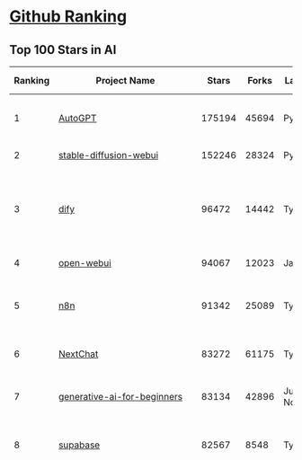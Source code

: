 [Github Ranking](../README.md)
==========

## Top 100 Stars in AI

| Ranking | Project Name | Stars | Forks | Language | Open Issues | Description | Last Commit |
| ------- | ------------ | ----- | ----- | -------- | ----------- | ----------- | ----------- |
| 1 | [AutoGPT](https://github.com/Significant-Gravitas/AutoGPT) | 175194 | 45694 | Python | 144 | AutoGPT is the vision of accessible AI for everyone, to use and to build on. Our mission is to provide the tools, so that you can focus on what matters. | 2025-05-10T23:22:01Z |
| 2 | [stable-diffusion-webui](https://github.com/AUTOMATIC1111/stable-diffusion-webui) | 152246 | 28324 | Python | 2336 | Stable Diffusion web UI | 2025-05-03T06:17:03Z |
| 3 | [dify](https://github.com/langgenius/dify) | 96472 | 14442 | TypeScript | 588 | Dify is an open-source LLM app development platform. Dify's intuitive interface combines AI workflow, RAG pipeline, agent capabilities, model management, observability features and more, letting you quickly go from prototype to production. | 2025-05-10T12:01:32Z |
| 4 | [open-webui](https://github.com/open-webui/open-webui) | 94067 | 12023 | JavaScript | 154 | User-friendly AI Interface (Supports Ollama, OpenAI API, ...) | 2025-05-10T19:05:02Z |
| 5 | [n8n](https://github.com/n8n-io/n8n) | 91342 | 25089 | TypeScript | 436 | Fair-code workflow automation platform with native AI capabilities. Combine visual building with custom code, self-host or cloud, 400+ integrations. | 2025-05-10T21:17:43Z |
| 6 | [NextChat](https://github.com/ChatGPTNextWeb/NextChat) | 83272 | 61175 | TypeScript | 629 | ✨ Light and Fast AI Assistant. Support: Web \| iOS \| MacOS \| Android \|  Linux \| Windows | 2025-04-19T08:00:42Z |
| 7 | [generative-ai-for-beginners](https://github.com/microsoft/generative-ai-for-beginners) | 83134 | 42896 | Jupyter Notebook | 3 | 21 Lessons, Get Started Building with Generative AI  🔗 https://microsoft.github.io/generative-ai-for-beginners/ | 2025-05-08T09:55:56Z |
| 8 | [supabase](https://github.com/supabase/supabase) | 82567 | 8548 | TypeScript | 248 | The open source Firebase alternative. Supabase gives you a dedicated Postgres database to build your web, mobile, and AI applications. | 2025-05-10T11:38:22Z |
| 9 | [funNLP](https://github.com/fighting41love/funNLP) | 73131 | 14845 | Python | 33 | 中英文敏感词、语言检测、中外手机/电话归属地/运营商查询、名字推断性别、手机号抽取、身份证抽取、邮箱抽取、中日文人名库、中文缩写库、拆字词典、词汇情感值、停用词、反动词表、暴恐词表、繁简体转换、英文模拟中文发音、汪峰歌词生成器、职业名称词库、同义词库、反义词库、否定词库、汽车品牌词库、汽车零件词库、连续英文切割、各种中文词向量、公司名字大全、古诗词库、IT词库、财经词库、成语词库、地名词库、历史名人词库、诗词词库、医学词库、饮食词库、法律词库、汽车词库、动物词库、中文聊天语料、中文谣言数据、百度中文问答数据集、句子相似度匹配算法集合、bert资源、文本生成&摘要相关工具、cocoNLP信息抽取工具、国内电话号码正则匹配、清华大学XLORE:中英文跨语言百科知识图谱、清华大学人工智能技术系列报告、自然语言生成、NLU太难了系列、自动对联数据及机器人、用户名黑名单列表、罪名法务名词及分类模型、微信公众号语料、cs224n深度学习自然语言处理课程、中文手写汉字识别、中文自然语言处理 语料/数据集、变量命名神器、分词语料库+代码、任务型对话英文数据集、ASR 语音数据集 + 基于深度学习的中文语音识别系统、笑声检测器、Microsoft多语言数字/单位/如日期时间识别包、中华新华字典数据库及api(包括常用歇后语、成语、词语和汉字)、文档图谱自动生成、SpaCy 中文模型、Common Voice语音识别数据集新版、神经网络关系抽取、基于bert的命名实体识别、关键词(Keyphrase)抽取包pke、基于医疗领域知识图谱的问答系统、基于依存句法与语义角色标注的事件三元组抽取、依存句法分析4万句高质量标注数据、cnocr：用来做中文OCR的Python3包、中文人物关系知识图谱项目、中文nlp竞赛项目及代码汇总、中文字符数据、speech-aligner: 从“人声语音”及其“语言文本”产生音素级别时间对齐标注的工具、AmpliGraph: 知识图谱表示学习(Python)库：知识图谱概念链接预测、Scattertext 文本可视化(python)、语言/知识表示工具：BERT & ERNIE、中文对比英文自然语言处理NLP的区别综述、Synonyms中文近义词工具包、HarvestText领域自适应文本挖掘工具（新词发现-情感分析-实体链接等）、word2word：(Python)方便易用的多语言词-词对集：62种语言/3,564个多语言对、语音识别语料生成工具：从具有音频/字幕的在线视频创建自动语音识别(ASR)语料库、构建医疗实体识别的模型（包含词典和语料标注）、单文档非监督的关键词抽取、Kashgari中使用gpt-2语言模型、开源的金融投资数据提取工具、文本自动摘要库TextTeaser: 仅支持英文、人民日报语料处理工具集、一些关于自然语言的基本模型、基于14W歌曲知识库的问答尝试--功能包括歌词接龙and已知歌词找歌曲以及歌曲歌手歌词三角关系的问答、基于Siamese bilstm模型的相似句子判定模型并提供训练数据集和测试数据集、用Transformer编解码模型实现的根据Hacker News文章标题自动生成评论、用BERT进行序列标记和文本分类的模板代码、LitBank：NLP数据集——支持自然语言处理和计算人文学科任务的100部带标记英文小说语料、百度开源的基准信息抽取系统、虚假新闻数据集、Facebook: LAMA语言模型分析，提供Transformer-XL/BERT/ELMo/GPT预训练语言模型的统一访问接口、CommonsenseQA：面向常识的英文QA挑战、中文知识图谱资料、数据及工具、各大公司内部里大牛分享的技术文档 PDF 或者 PPT、自然语言生成SQL语句（英文）、中文NLP数据增强（EDA）工具、英文NLP数据增强工具 、基于医药知识图谱的智能问答系统、京东商品知识图谱、基于mongodb存储的军事领域知识图谱问答项目、基于远监督的中文关系抽取、语音情感分析、中文ULMFiT-情感分析-文本分类-语料及模型、一个拍照做题程序、世界各国大规模人名库、一个利用有趣中文语料库 qingyun 训练出来的中文聊天机器人、中文聊天机器人seqGAN、省市区镇行政区划数据带拼音标注、教育行业新闻语料库包含自动文摘功能、开放了对话机器人-知识图谱-语义理解-自然语言处理工具及数据、中文知识图谱：基于百度百科中文页面-抽取三元组信息-构建中文知识图谱、masr: 中文语音识别-提供预训练模型-高识别率、Python音频数据增广库、中文全词覆盖BERT及两份阅读理解数据、ConvLab：开源多域端到端对话系统平台、中文自然语言处理数据集、基于最新版本rasa搭建的对话系统、基于TensorFlow和BERT的管道式实体及关系抽取、一个小型的证券知识图谱/知识库、复盘所有NLP比赛的TOP方案、OpenCLaP：多领域开源中文预训练语言模型仓库、UER：基于不同语料+编码器+目标任务的中文预训练模型仓库、中文自然语言处理向量合集、基于金融-司法领域(兼有闲聊性质)的聊天机器人、g2pC：基于上下文的汉语读音自动标记模块、Zincbase 知识图谱构建工具包、诗歌质量评价/细粒度情感诗歌语料库、快速转化「中文数字」和「阿拉伯数字」、百度知道问答语料库、基于知识图谱的问答系统、jieba_fast 加速版的jieba、正则表达式教程、中文阅读理解数据集、基于BERT等最新语言模型的抽取式摘要提取、Python利用深度学习进行文本摘要的综合指南、知识图谱深度学习相关资料整理、维基大规模平行文本语料、StanfordNLP 0.2.0：纯Python版自然语言处理包、NeuralNLP-NeuralClassifier：腾讯开源深度学习文本分类工具、端到端的封闭域对话系统、中文命名实体识别：NeuroNER vs. BertNER、新闻事件线索抽取、2019年百度的三元组抽取比赛：“科学空间队”源码、基于依存句法的开放域文本知识三元组抽取和知识库构建、中文的GPT2训练代码、ML-NLP - 机器学习(Machine Learning)NLP面试中常考到的知识点和代码实现、nlp4han:中文自然语言处理工具集(断句/分词/词性标注/组块/句法分析/语义分析/NER/N元语法/HMM/代词消解/情感分析/拼写检查、XLM：Facebook的跨语言预训练语言模型、用基于BERT的微调和特征提取方法来进行知识图谱百度百科人物词条属性抽取、中文自然语言处理相关的开放任务-数据集-当前最佳结果、CoupletAI - 基于CNN+Bi-LSTM+Attention 的自动对对联系统、抽象知识图谱、MiningZhiDaoQACorpus - 580万百度知道问答数据挖掘项目、brat rapid annotation tool: 序列标注工具、大规模中文知识图谱数据：1.4亿实体、数据增强在机器翻译及其他nlp任务中的应用及效果、allennlp阅读理解:支持多种数据和模型、PDF表格数据提取工具 、 Graphbrain：AI开源软件库和科研工具，目的是促进自动意义提取和文本理解以及知识的探索和推断、简历自动筛选系统、基于命名实体识别的简历自动摘要、中文语言理解测评基准，包括代表性的数据集&基准模型&语料库&排行榜、树洞 OCR 文字识别 、从包含表格的扫描图片中识别表格和文字、语声迁移、Python口语自然语言处理工具集(英文)、 similarity：相似度计算工具包，java编写、海量中文预训练ALBERT模型 、Transformers 2.0 、基于大规模音频数据集Audioset的音频增强 、Poplar：网页版自然语言标注工具、图片文字去除，可用于漫画翻译 、186种语言的数字叫法库、Amazon发布基于知识的人-人开放领域对话数据集 、中文文本纠错模块代码、繁简体转换 、 Python实现的多种文本可读性评价指标、类似于人名/地名/组织机构名的命名体识别数据集 、东南大学《知识图谱》研究生课程(资料)、. 英文拼写检查库 、 wwsearch是企业微信后台自研的全文检索引擎、CHAMELEON：深度学习新闻推荐系统元架构 、 8篇论文梳理BERT相关模型进展与反思、DocSearch：免费文档搜索引擎、 LIDA：轻量交互式对话标注工具 、aili - the fastest in-memory index in the East 东半球最快并发索引 、知识图谱车音工作项目、自然语言生成资源大全 、中日韩分词库mecab的Python接口库、中文文本摘要/关键词提取、汉字字符特征提取器 (featurizer)，提取汉字的特征（发音特征、字形特征）用做深度学习的特征、中文生成任务基准测评 、中文缩写数据集、中文任务基准测评 - 代表性的数据集-基准(预训练)模型-语料库-baseline-工具包-排行榜、PySS3：面向可解释AI的SS3文本分类器机器可视化工具 、中文NLP数据集列表、COPE - 格律诗编辑程序、doccano：基于网页的开源协同多语言文本标注工具 、PreNLP：自然语言预处理库、简单的简历解析器，用来从简历中提取关键信息、用于中文闲聊的GPT2模型：GPT2-chitchat、基于检索聊天机器人多轮响应选择相关资源列表(Leaderboards、Datasets、Papers)、(Colab)抽象文本摘要实现集锦(教程 、词语拼音数据、高效模糊搜索工具、NLP数据增广资源集、微软对话机器人框架 、 GitHub Typo Corpus：大规模GitHub多语言拼写错误/语法错误数据集、TextCluster：短文本聚类预处理模块 Short text cluster、面向语音识别的中文文本规范化、BLINK：最先进的实体链接库、BertPunc：基于BERT的最先进标点修复模型、Tokenizer：快速、可定制的文本词条化库、中文语言理解测评基准，包括代表性的数据集、基准(预训练)模型、语料库、排行榜、spaCy 医学文本挖掘与信息提取 、 NLP任务示例项目代码集、 python拼写检查库、chatbot-list - 行业内关于智能客服、聊天机器人的应用和架构、算法分享和介绍、语音质量评价指标(MOSNet, BSSEval, STOI, PESQ, SRMR)、 用138GB语料训练的法文RoBERTa预训练语言模型 、BERT-NER-Pytorch：三种不同模式的BERT中文NER实验、无道词典 - 有道词典的命令行版本，支持英汉互查和在线查询、2019年NLP亮点回顾、 Chinese medical dialogue data 中文医疗对话数据集 、最好的汉字数字(中文数字)-阿拉伯数字转换工具、 基于百科知识库的中文词语多词义/义项获取与特定句子词语语义消歧、awesome-nlp-sentiment-analysis - 情感分析、情绪原因识别、评价对象和评价词抽取、LineFlow：面向所有深度学习框架的NLP数据高效加载器、中文医学NLP公开资源整理 、MedQuAD：(英文)医学问答数据集、将自然语言数字串解析转换为整数和浮点数、Transfer Learning in Natural Language Processing (NLP) 、面向语音识别的中文/英文发音辞典、Tokenizers：注重性能与多功能性的最先进分词器、CLUENER 细粒度命名实体识别 Fine Grained Named Entity Recognition、 基于BERT的中文命名实体识别、中文谣言数据库、NLP数据集/基准任务大列表、nlp相关的一些论文及代码, 包括主题模型、词向量(Word Embedding)、命名实体识别(NER)、文本分类(Text Classificatin)、文本生成(Text Generation)、文本相似性(Text Similarity)计算等，涉及到各种与nlp相关的算法，基于keras和tensorflow 、Python文本挖掘/NLP实战示例、 Blackstone：面向非结构化法律文本的spaCy pipeline和NLP模型通过同义词替换实现文本“变脸” 、中文 预训练 ELECTREA 模型: 基于对抗学习 pretrain Chinese Model 、albert-chinese-ner - 用预训练语言模型ALBERT做中文NER 、基于GPT2的特定主题文本生成/文本增广、开源预训练语言模型合集、多语言句向量包、编码、标记和实现：一种可控高效的文本生成方法、 英文脏话大列表 、attnvis：GPT2、BERT等transformer语言模型注意力交互可视化、CoVoST：Facebook发布的多语种语音-文本翻译语料库，包括11种语言(法语、德语、荷兰语、俄语、西班牙语、意大利语、土耳其语、波斯语、瑞典语、蒙古语和中文)的语音、文字转录及英文译文、Jiagu自然语言处理工具 - 以BiLSTM等模型为基础，提供知识图谱关系抽取 中文分词 词性标注 命名实体识别 情感分析 新词发现 关键词 文本摘要 文本聚类等功能、用unet实现对文档表格的自动检测，表格重建、NLP事件提取文献资源列表 、 金融领域自然语言处理研究资源大列表、CLUEDatasetSearch - 中英文NLP数据集：搜索所有中文NLP数据集，附常用英文NLP数据集 、medical_NER - 中文医学知识图谱命名实体识别 、(哈佛)讲因果推理的免费书、知识图谱相关学习资料/数据集/工具资源大列表、Forte：灵活强大的自然语言处理pipeline工具集 、Python字符串相似性算法库、PyLaia：面向手写文档分析的深度学习工具包、TextFooler：针对文本分类/推理的对抗文本生成模块、Haystack：灵活、强大的可扩展问答(QA)框架、中文关键短语抽取工具 | 2024-05-10T07:38:24Z |
| 10 | [Deep-Live-Cam](https://github.com/hacksider/Deep-Live-Cam) | 65971 | 9175 | Python | 67 | real time face swap and one-click video deepfake with only a single image | 2025-05-10T22:28:53Z |
| 11 | [AppFlowy](https://github.com/AppFlowy-IO/AppFlowy) | 62771 | 4230 | Dart | 959 | Bring projects, wikis, and teams together with AI. AppFlowy is the AI collaborative workspace where you achieve more without losing control of your data. The leading open source Notion alternative. | 2025-05-10T14:14:44Z |
| 12 | [lobe-chat](https://github.com/lobehub/lobe-chat) | 60321 | 12703 | TypeScript | 737 | 🤯 Lobe Chat - an open-source, modern-design AI chat framework. Supports Multi AI Providers( OpenAI / Claude 3 / Gemini / Ollama / DeepSeek / Qwen), Knowledge Base (file upload / knowledge management / RAG ), Multi-Modals (Plugins/Artifacts) and Thinking. One-click FREE deployment of your private ChatGPT/ Claude / DeepSeek application. | 2025-05-11T03:46:49Z |
| 13 | [langflow](https://github.com/langflow-ai/langflow) | 60148 | 6305 | Python | 421 | Langflow is a powerful tool for building and deploying AI-powered agents and workflows. | 2025-05-10T19:25:51Z |
| 14 | [browser-use](https://github.com/browser-use/browser-use) | 59658 | 6544 | Python | 382 | 🌐 Make websites accessible for AI agents. Automate tasks online with ease. | 2025-05-10T01:22:32Z |
| 15 | [MetaGPT](https://github.com/FoundationAgents/MetaGPT) | 55456 | 6595 | Python | 60 | 🌟 The Multi-Agent Framework: First AI Software Company, Towards Natural Language Programming | 2025-03-31T07:17:13Z |
| 16 | [gpt-engineer](https://github.com/AntonOsika/gpt-engineer) | 54101 | 7105 | Python | 24 | CLI platform to experiment with codegen. Precursor to: https://lovable.dev | 2024-11-17T22:47:32Z |
| 17 | [ChatGPT](https://github.com/lencx/ChatGPT) | 53748 | 6085 | Rust | 799 | 🔮 ChatGPT Desktop Application (Mac, Windows and Linux) | 2024-08-29T17:58:11Z |
| 18 | [meilisearch](https://github.com/meilisearch/meilisearch) | 51158 | 2038 | Rust | 185 | A lightning-fast search engine API bringing AI-powered hybrid search to your sites and applications. | 2025-05-08T18:08:34Z |
| 19 | [LLaMA-Factory](https://github.com/hiyouga/LLaMA-Factory) | 48591 | 5909 | Python | 438 | Unified Efficient Fine-Tuning of 100+ LLMs & VLMs (ACL 2024) | 2025-05-09T13:16:52Z |
| 20 | [LLMs-from-scratch](https://github.com/rasbt/LLMs-from-scratch) | 48438 | 6934 | Jupyter Notebook | 1 | Implement a ChatGPT-like LLM in PyTorch from scratch, step by step | 2025-04-20T02:16:18Z |
| 21 | [awesome-mcp-servers](https://github.com/punkpeye/awesome-mcp-servers) | 47552 | 3505 | None | 16 | A collection of MCP servers. | 2025-05-08T23:33:52Z |
| 22 | [autogen](https://github.com/microsoft/autogen) | 44284 | 6675 | Python | 503 | A programming framework for agentic AI 🤖 PyPi: autogen-agentchat Discord: https://aka.ms/autogen-discord Office Hour: https://aka.ms/autogen-officehour | 2025-05-10T16:12:04Z |
| 23 | [anything-llm](https://github.com/Mintplex-Labs/anything-llm) | 43896 | 4291 | JavaScript | 240 | The all-in-one Desktop & Docker AI application with built-in RAG, AI agents, No-code agent builder, MCP compatibility,  and more. | 2025-05-10T04:26:10Z |
| 24 | [crawl4ai](https://github.com/unclecode/crawl4ai) | 42744 | 3932 | Python | 115 | 🚀🤖 Crawl4AI: Open-source LLM Friendly Web Crawler & Scraper. Don't be shy, join here: https://discord.gg/jP8KfhDhyN | 2025-05-08T12:09:41Z |
| 25 | [JeecgBoot](https://github.com/jeecgboot/JeecgBoot) | 42642 | 15324 | Java | 41 | 🔥一款基于AIGC和低代码引擎的AI低代码平台，旨在帮助企业快速实现低代码开发和构建、部署个性化的 AI 应用。 前后端分离 SpringBoot，SpringCloud，Ant Design&Vue3，Mybatis，Shiro！强大的代码生成器让前后端代码一键生成，无需写任何代码! 成套AI大模型功能: AI模型管理、AI应用、知识库、AI流程编排、AI对话助手等； | 2025-05-11T02:53:10Z |
| 26 | [system-prompts-and-models-of-ai-tools](https://github.com/x1xhlol/system-prompts-and-models-of-ai-tools) | 41491 | 12470 | None | 12 | FULL v0, Cursor, Manus, Same.dev, Lovable, Devin, Replit Agent, Windsurf Agent & VSCode Agent (And other Open Sourced) System Prompts, Tools & AI Models. | 2025-04-30T14:43:09Z |
| 27 | [OpenBB](https://github.com/OpenBB-finance/OpenBB) | 41308 | 3690 | Python | 40 | Investment Research for Everyone, Everywhere. | 2025-05-08T16:45:14Z |
| 28 | [ColossalAI](https://github.com/hpcaitech/ColossalAI) | 40870 | 4505 | Python | 427 | Making large AI models cheaper, faster and more accessible | 2025-05-08T06:10:21Z |
| 29 | [kong](https://github.com/Kong/kong) | 40790 | 4915 | Lua | 69 | 🦍 The Cloud-Native API Gateway and AI Gateway. | 2025-05-09T16:06:54Z |
| 30 | [ailearning](https://github.com/apachecn/ailearning) | 40748 | 11550 | Python | 2 | AiLearning：数据分析+机器学习实战+线性代数+PyTorch+NLTK+TF2 | 2024-11-12T16:21:55Z |
| 31 | [ClickHouse](https://github.com/ClickHouse/ClickHouse) | 40576 | 7287 | C++ | 4084 | ClickHouse® is a real-time analytics database management system | 2025-05-11T00:57:06Z |
| 32 | [airflow](https://github.com/apache/airflow) | 39999 | 15000 | Python | 1099 | Apache Airflow - A platform to programmatically author, schedule, and monitor workflows | 2025-05-11T03:13:13Z |
| 33 | [firecrawl](https://github.com/mendableai/firecrawl) | 37908 | 3446 | TypeScript | 163 | 🔥 Turn entire websites into LLM-ready markdown or structured data. Scrape, crawl and extract with a single API. | 2025-05-09T21:32:11Z |
| 34 | [quivr](https://github.com/QuivrHQ/quivr) | 37808 | 3634 | Python | 5 | Opiniated RAG for integrating GenAI in your apps 🧠   Focus on your product rather than the RAG. Easy integration in existing products with customisation!  Any LLM: GPT4, Groq, Llama. Any Vectorstore: PGVector, Faiss. Any Files. Anyway you want.  | 2025-05-05T13:47:37Z |
| 35 | [GitHubDaily](https://github.com/GitHubDaily/GitHubDaily) | 37731 | 3947 | None | 345 | 坚持分享 GitHub 上高质量、有趣实用的开源技术教程、开发者工具、编程网站、技术资讯。A list cool, interesting projects of GitHub. | 2025-03-20T08:54:47Z |
| 36 | [AI-For-Beginners](https://github.com/microsoft/AI-For-Beginners) | 37424 | 6898 | Jupyter Notebook | 23 | 12 Weeks, 24 Lessons, AI for All! | 2025-04-29T16:09:57Z |
| 37 | [Open-Assistant](https://github.com/LAION-AI/Open-Assistant) | 37346 | 3267 | Python | 227 | OpenAssistant is a chat-based assistant that understands tasks, can interact with third-party systems, and retrieve information dynamically to do so. | 2024-08-17T01:55:35Z |
| 38 | [photoprism](https://github.com/photoprism/photoprism) | 37286 | 2065 | Go | 421 | AI-Powered Photos App for the Decentralized Web 🌈💎✨ | 2025-05-10T10:05:52Z |
| 39 | [ray](https://github.com/ray-project/ray) | 36962 | 6272 | Python | 3775 | Ray is an AI compute engine. Ray consists of a core distributed runtime and a set of AI Libraries for accelerating ML workloads. | 2025-05-10T19:12:10Z |
| 40 | [upscayl](https://github.com/upscayl/upscayl) | 36791 | 1695 | TypeScript | 66 | 🆙 Upscayl - #1 Free and Open Source AI Image Upscaler for Linux, MacOS and Windows. | 2025-04-25T13:23:15Z |
| 41 | [chatgpt-on-wechat](https://github.com/zhayujie/chatgpt-on-wechat) | 36686 | 9179 | Python | 290 | 基于大模型搭建的聊天机器人，同时支持 微信公众号、企业微信应用、飞书、钉钉 等接入，可选择GPT4.1/GPT-4o/GPT-o1/ DeepSeek/Claude/文心一言/讯飞星火/通义千问/ Gemini/GLM-4/Kimi/LinkAI，能处理文本、语音和图片，访问操作系统和互联网，支持基于自有知识库进行定制企业智能客服。 | 2025-04-20T09:22:54Z |
| 42 | [MockingBird](https://github.com/babysor/MockingBird) | 36230 | 5259 | Python | 475 | 🚀AI拟声: 5秒内克隆您的声音并生成任意语音内容 Clone a voice in 5 seconds to generate arbitrary speech in real-time | 2024-11-15T05:00:29Z |
| 43 | [google-research](https://github.com/google-research/google-research) | 35509 | 8081 | Jupyter Notebook | 960 | Google Research | 2025-05-07T22:32:46Z |
| 44 | [chatbox](https://github.com/chatboxai/chatbox) | 34686 | 3311 | TypeScript | 678 | User-friendly Desktop Client App for AI Models/LLMs (GPT, Claude, Gemini, Ollama...) | 2025-04-27T14:53:01Z |
| 45 | [gold-miner](https://github.com/xitu/gold-miner) | 34085 | 5044 | None | 5 | 🥇掘金翻译计划，可能是世界最大最好的英译中技术社区，最懂读者和译者的翻译平台： | 2024-04-17T09:44:37Z |
| 46 | [AgentGPT](https://github.com/reworkd/AgentGPT) | 34027 | 9406 | TypeScript | 127 | 🤖 Assemble, configure, and deploy autonomous AI Agents in your browser. | 2025-04-29T01:19:32Z |
| 47 | [aider](https://github.com/Aider-AI/aider) | 32758 | 2972 | Python | 789 | aider is AI pair programming in your terminal | 2025-05-11T00:13:38Z |
| 48 | [gpt-pilot](https://github.com/Pythagora-io/gpt-pilot) | 32672 | 3315 | Python | 234 | The first real AI developer | 2025-03-04T06:26:32Z |
| 49 | [LocalAI](https://github.com/mudler/LocalAI) | 32500 | 2475 | Go | 439 | :robot: The free, Open Source alternative to OpenAI, Claude and others. Self-hosted and local-first. Drop-in replacement for OpenAI,  running on consumer-grade hardware. No GPU required. Runs gguf, transformers, diffusers and many more models architectures. Features: Generate Text, Audio, Video, Images, Voice Cloning, Distributed, P2P inference | 2025-05-10T20:24:04Z |
| 50 | [awesome-llm-apps](https://github.com/Shubhamsaboo/awesome-llm-apps) | 31575 | 3544 | Python | 7 | Collection of awesome LLM apps with AI Agents and RAG using OpenAI, Anthropic, Gemini and opensource models. | 2025-05-05T21:44:34Z |
| 51 | [spaCy](https://github.com/explosion/spaCy) | 31534 | 4504 | Python | 173 | 💫 Industrial-strength Natural Language Processing (NLP) in Python | 2025-04-11T18:56:53Z |
| 52 | [fairseq](https://github.com/facebookresearch/fairseq) | 31412 | 6515 | Python | 1174 | Facebook AI Research Sequence-to-Sequence Toolkit written in Python. | 2025-01-09T16:43:36Z |
| 53 | [crewAI](https://github.com/crewAIInc/crewAI) | 31361 | 4197 | Python | 71 | Framework for orchestrating role-playing, autonomous AI agents. By fostering collaborative intelligence, CrewAI empowers agents to work together seamlessly, tackling complex tasks. | 2025-05-11T02:48:11Z |
| 54 | [chatbot-ui](https://github.com/mckaywrigley/chatbot-ui) | 31192 | 8824 | TypeScript | 167 | AI chat for any model. | 2024-08-03T00:38:07Z |
| 55 | [tabby](https://github.com/TabbyML/tabby) | 31076 | 1462 | Rust | 180 | Self-hosted AI coding assistant | 2025-05-09T20:03:37Z |
| 56 | [fabric](https://github.com/danielmiessler/fabric) | 31033 | 3209 | Go | 200 | fabric is an open-source framework for augmenting humans using AI. It provides a modular framework for solving specific problems using a crowdsourced set of AI prompts that can be used anywhere. | 2025-05-10T07:42:12Z |
| 57 | [ruoyi-vue-pro](https://github.com/YunaiV/ruoyi-vue-pro) | 30862 | 6634 | Java | 16 | 🔥 官方推荐 🔥 RuoYi-Vue 全新 Pro 版本，优化重构所有功能。基于 Spring Boot + MyBatis Plus + Vue & Element 实现的后台管理系统 + 微信小程序，支持 RBAC 动态权限、数据权限、SaaS 多租户、Flowable 工作流、三方登录、支付、短信、商城、CRM、ERP、AI 大模型等功能。你的 ⭐️ Star ⭐️，是作者生发的动力！ | 2025-05-06T12:58:16Z |
| 58 | [netron](https://github.com/lutzroeder/netron) | 30161 | 2901 | JavaScript | 19 | Visualizer for neural network, deep learning and machine learning models | 2025-05-10T16:15:19Z |
| 59 | [khoj](https://github.com/khoj-ai/khoj) | 29995 | 1673 | Python | 68 | Your AI second brain. Self-hostable. Get answers from the web or your docs. Build custom agents, schedule automations, do deep research. Turn any online or local LLM into your personal, autonomous AI (gpt, claude, gemini, llama, qwen, mistral). Get started - free. | 2025-05-10T09:32:25Z |
| 60 | [AI-Expert-Roadmap](https://github.com/AMAI-GmbH/AI-Expert-Roadmap) | 29834 | 2527 | JavaScript | 19 | Roadmap to becoming an Artificial Intelligence Expert in 2022 | 2023-12-31T02:20:16Z |
| 61 | [cursor](https://github.com/getcursor/cursor) | 29782 | 1878 | None | 1677 | The AI Code Editor | 2024-10-13T19:23:26Z |
| 62 | [roop](https://github.com/s0md3v/roop) | 29762 | 6741 | Python | 0 | one-click face swap | 2024-08-19T12:57:17Z |
| 63 | [Mr.-Ranedeer-AI-Tutor](https://github.com/JushBJJ/Mr.-Ranedeer-AI-Tutor) | 29517 | 3370 | None | 13 | A GPT-4 AI Tutor Prompt for customizable personalized learning experiences. | 2024-03-25T13:06:55Z |
| 64 | [pytorch-lightning](https://github.com/Lightning-AI/pytorch-lightning) | 29438 | 3494 | Python | 935 | Pretrain, finetune ANY AI model of ANY size on multiple GPUs, TPUs with zero code changes. | 2025-05-08T14:17:28Z |
| 65 | [docling](https://github.com/docling-project/docling) | 29253 | 1839 | Python | 341 | Get your documents ready for gen AI | 2025-05-09T13:16:50Z |
| 66 | [mem0](https://github.com/mem0ai/mem0) | 28954 | 2782 | Python | 259 | Memory for AI Agents; SOTA in AI Agent Memory, beating OpenAI Memory in accuracy by 26% - https://mem0.ai/research | 2025-05-10T22:18:51Z |
| 67 | [MoneyPrinterTurbo](https://github.com/harry0703/MoneyPrinterTurbo) | 28920 | 4229 | Python | 115 | 利用AI大模型，一键生成高清短视频 Generate short videos with one click using AI LLM. | 2025-05-10T09:22:30Z |
| 68 | [Jobs_Applier_AI_Agent_AIHawk](https://github.com/feder-cr/Jobs_Applier_AI_Agent_AIHawk) | 28095 | 4209 | Python | 40 | AIHawk aims to easy job hunt process by automating the job application process. Utilizing artificial intelligence, it enables users to apply for multiple jobs in a tailored way. | 2025-05-03T19:46:29Z |
| 69 | [exo](https://github.com/exo-explore/exo) | 28035 | 1753 | Python | 336 | Run your own AI cluster at home with everyday devices 📱💻 🖥️⌚ | 2025-03-21T22:23:32Z |
| 70 | [mindsdb](https://github.com/mindsdb/mindsdb) | 27919 | 4959 | Python | 68 | AI's query engine - Platform for building AI that can learn and answer questions over large scale federated data. | 2025-05-09T20:15:03Z |
| 71 | [ai-hedge-fund](https://github.com/virattt/ai-hedge-fund) | 27132 | 4681 | Python | 69 | An AI Hedge Fund Team | 2025-05-10T15:53:00Z |
| 72 | [so-vits-svc](https://github.com/svc-develop-team/so-vits-svc) | 27039 | 4982 | Python | 21 | SoftVC VITS Singing Voice Conversion | 2023-11-11T13:11:31Z |
| 73 | [agno](https://github.com/agno-agi/agno) | 26458 | 3351 | Python | 78 | Agno is a lightweight library for building Agents with memory, knowledge, tools and reasoning. | 2025-05-10T22:33:56Z |
| 74 | [continue](https://github.com/continuedev/continue) | 26135 | 2741 | TypeScript | 803 | ⏩ Create, share, and use custom AI code assistants with our open-source IDE extensions and hub of models, rules, prompts, docs, and other building blocks | 2025-05-11T02:33:29Z |
| 75 | [generative-models](https://github.com/Stability-AI/generative-models) | 25827 | 2868 | Python | 263 | Generative Models by Stability AI | 2025-04-04T03:32:07Z |
| 76 | [Folo](https://github.com/RSSNext/Folo) | 25733 | 1100 | TypeScript | 141 | 🧡 Follow everything in one place | 2025-05-09T16:13:39Z |
| 77 | [nx](https://github.com/nrwl/nx) | 25614 | 2516 | TypeScript | 619 | Build system, optimized for monorepos, with AI-powered architectural awareness and advanced CI capabilities. | 2025-05-10T15:14:44Z |
| 78 | [LibreChat](https://github.com/danny-avila/LibreChat) | 25407 | 4372 | TypeScript | 142 | Enhanced ChatGPT Clone: Features Agents, DeepSeek, Anthropic, AWS, OpenAI, Assistants API, Azure, Groq, o1, GPT-4o, Mistral, OpenRouter, Vertex AI, Gemini, Artifacts, AI model switching, message search, Code Interpreter, langchain, DALL-E-3, OpenAPI Actions, Functions, Secure Multi-User Auth, Presets, open-source for self-hosting. Active project. | 2025-05-10T13:02:04Z |
| 79 | [composio](https://github.com/ComposioHQ/composio) | 25234 | 4420 | Python | 41 | Composio equip's your AI agents & LLMs with 100+ high-quality integrations via function calling | 2025-05-09T20:33:35Z |
| 80 | [InvokeAI](https://github.com/invoke-ai/InvokeAI) | 25060 | 2546 | TypeScript | 701 | Invoke is a leading creative engine for Stable Diffusion models, empowering professionals, artists, and enthusiasts to generate and create visual media using the latest AI-driven technologies. The solution offers an industry leading WebUI, and serves as the foundation for multiple commercial products. | 2025-05-08T19:55:41Z |
| 81 | [Genesis](https://github.com/Genesis-Embodied-AI/Genesis) | 24965 | 2217 | Python | 150 | A generative world for general-purpose robotics & embodied AI learning. | 2025-05-08T20:26:38Z |
| 82 | [cursor-free-vip](https://github.com/yeongpin/cursor-free-vip) | 24823 | 3098 | Python | 332 | [Support 0.49.x]（Reset Cursor AI MachineID & Bypass Higher Token Limit） Cursor Ai ，自动重置机器ID ， 免费升级使用Pro功能: You've reached your trial request limit. / Too many free trial accounts used on this machine. Please upgrade to pro. We have this limit in place to prevent abuse. Please let us know if you believe this is a mistake. | 2025-05-06T05:34:07Z |
| 83 | [semantic-kernel](https://github.com/microsoft/semantic-kernel) | 24369 | 3802 | C# | 419 | Integrate cutting-edge LLM technology quickly and easily into your apps | 2025-05-10T07:31:13Z |
| 84 | [kratos](https://github.com/go-kratos/kratos) | 24276 | 4084 | Go | 13 | Your ultimate Go microservices framework for the cloud-native era. | 2025-04-29T07:46:20Z |
| 85 | [modular](https://github.com/modular/modular) | 24008 | 2611 | Mojo | 670 | The Modular Platform (includes MAX & Mojo) | 2025-05-10T22:29:07Z |
| 86 | [FastGPT](https://github.com/labring/FastGPT) | 23994 | 6200 | TypeScript | 517 | FastGPT is a knowledge-based platform built on the LLMs, offers a comprehensive suite of out-of-the-box capabilities such as data processing, RAG retrieval, and visual AI workflow orchestration, letting you easily develop and deploy complex question-answering systems without the need for extensive setup or configuration. | 2025-05-09T09:34:08Z |
| 87 | [llm-app](https://github.com/pathwaycom/llm-app) | 23948 | 413 | Jupyter Notebook | 5 | Ready-to-run cloud templates for RAG, AI pipelines, and enterprise search with live data. 🐳Docker-friendly.⚡Always in sync with Sharepoint, Google Drive, S3, Kafka, PostgreSQL, real-time data APIs, and more. | 2025-05-07T15:59:40Z |
| 88 | [qdrant](https://github.com/qdrant/qdrant) | 23438 | 1612 | Rust | 330 | Qdrant - High-performance, massive-scale Vector Database and Vector Search Engine for the next generation of AI. Also available in the cloud https://cloud.qdrant.io/ | 2025-05-09T21:48:53Z |
| 89 | [Warp](https://github.com/warpdotdev/Warp) | 23384 | 448 | None | 2859 | Warp is a modern, Rust-based terminal with AI built in so you and your team can build great software, faster. | 2025-04-25T18:02:31Z |
| 90 | [500-AI-Machine-learning-Deep-learning-Computer-vision-NLP-Projects-with-code](https://github.com/ashishpatel26/500-AI-Machine-learning-Deep-learning-Computer-vision-NLP-Projects-with-code) | 23265 | 5605 | None | 43 | 500 AI Machine learning Deep learning Computer vision NLP Projects with code | 2024-07-26T13:06:49Z |
| 91 | [PDFMathTranslate](https://github.com/Byaidu/PDFMathTranslate) | 23163 | 1982 | Python | 96 | PDF scientific paper translation with preserved formats - 基于 AI 完整保留排版的 PDF 文档全文双语翻译，支持 Google/DeepL/Ollama/OpenAI 等服务，提供 CLI/GUI/MCP/Docker/Zotero | 2025-05-09T17:36:32Z |
| 92 | [Chat2DB](https://github.com/CodePhiliaX/Chat2DB) | 22843 | 2475 | Java | 450 | 🔥🔥🔥AI-driven database tool and SQL client, The hottest GUI client, supporting MySQL, Oracle, PostgreSQL, DB2, SQL Server, DB2, SQLite, H2, ClickHouse, and more. | 2025-03-05T07:57:52Z |
| 93 | [facefusion](https://github.com/facefusion/facefusion) | 22841 | 3514 | Python | 0 | Industry leading face manipulation platform | 2025-05-05T14:55:09Z |
| 94 | [gin-vue-admin](https://github.com/flipped-aurora/gin-vue-admin) | 22810 | 6674 | Go | 23 | 🚀Vite+Vue3+Gin拥有AI辅助的基础开发平台，支持TS和JS混用。它集成了JWT鉴权、权限管理、动态路由、显隐可控组件、分页封装、多点登录拦截、资源权限、上传下载、代码生成器、表单生成器和可配置的导入导出等开发必备功能。 | 2025-05-09T08:00:12Z |
| 95 | [frigate](https://github.com/blakeblackshear/frigate) | 22493 | 2094 | TypeScript | 101 | NVR with realtime local object detection for IP cameras | 2025-05-11T03:44:16Z |
| 96 | [learnopencv](https://github.com/spmallick/learnopencv) | 21902 | 11698 | Jupyter Notebook | 229 | Learn OpenCV  : C++ and Python Examples | 2025-05-06T14:04:16Z |
| 97 | [Perplexica](https://github.com/ItzCrazyKns/Perplexica) | 21788 | 2221 | TypeScript | 131 | Perplexica is an AI-powered search engine. It is an Open source alternative to Perplexity AI | 2025-04-29T11:43:27Z |
| 98 | [serve](https://github.com/jina-ai/serve) | 21557 | 2226 | Python | 2 | ☁️ Build multimodal AI applications with cloud-native stack | 2025-03-24T13:59:54Z |
| 99 | [gpt-crawler](https://github.com/BuilderIO/gpt-crawler) | 21460 | 2298 | TypeScript | 93 | Crawl a site to generate knowledge files to create your own custom GPT from a URL | 2025-01-23T00:18:52Z |
| 100 | [gpt-researcher](https://github.com/assafelovic/gpt-researcher) | 21311 | 2784 | Python | 103 | LLM based autonomous agent that conducts deep local and web research on any topic and generates a long report with citations. | 2025-05-10T12:56:49Z |

